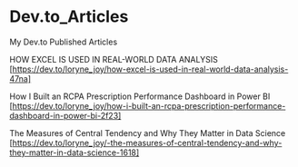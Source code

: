 # Dev.to_Articles
My Dev.to Published Articles

HOW EXCEL IS USED IN REAL-WORLD DATA ANALYSIS [https://dev.to/loryne_joy/how-excel-is-used-in-real-world-data-analysis-47na]

How I Built an RCPA Prescription Performance Dashboard in Power BI [https://dev.to/loryne_joy/how-i-built-an-rcpa-prescription-performance-dashboard-in-power-bi-2f23]

The Measures of Central Tendency and Why They Matter in Data Science [https://dev.to/loryne_joy/-the-measures-of-central-tendency-and-why-they-matter-in-data-science-1618]


